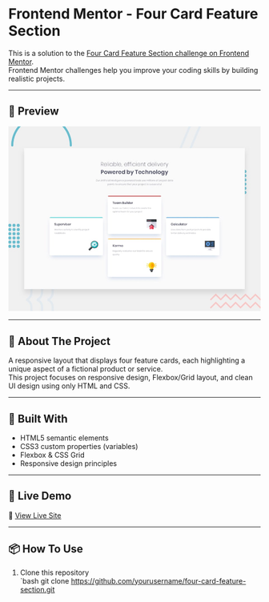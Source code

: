 # Frontend Mentor - Four Card Feature Section

This is a solution to the [Four Card Feature Section challenge on Frontend Mentor](https://www.frontendmentor.io/challenges/four-card-feature-section-weK1eFYK).  
Frontend Mentor challenges help you improve your coding skills by building realistic projects.

---

## 📸 Preview

![Project Screenshot](images/desktop-preview.jpg)

---

## 🧠 About The Project

A responsive layout that displays four feature cards, each highlighting a unique aspect of a fictional product or service.  
This project focuses on responsive design, Flexbox/Grid layout, and clean UI design using only HTML and CSS.

---

## 🧰 Built With

- HTML5 semantic elements
- CSS3 custom properties (variables)
- Flexbox & CSS Grid
- Responsive design principles

---

## 🚀 Live Demo

🔗 [View Live Site](https://your-live-demo-link.netlify.app)

---

## 📦 How To Use

1. Clone this repository  
   `bash
   git clone https://github.com/yourusername/four-card-feature-section.git
